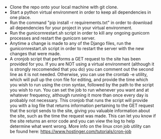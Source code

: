 - Clone the repo onto your local machine with git clone.
- Start a python virtual environment in order to keep all dependencies in one place.
- Run the command "pip install -r requirements.txt" in order to download all dependencies for your project in your virtual environment.
- Run the gunicornrestart.sh script in order to kill any ongoing gunicorn processes and restart the gunicorn server.
- Anytime a change is made to any of the Django files, run the gunicornrestart.sh script in order to restart the server with the new changes that were made.
- A cronjob script that performs a GET request to the site has been provided for you. If you are NOT using a virtual environment (although it is strongly reccomended that you do) you can comment out the second line as it is not needed. Otherwise, you can use the crontab -e utility, which will pull up the cron file for editing, and provide the time which you wish to run using the cron syntax, followed by the path to the script you wish to run. You can set the job to run whenever you want and at whatever frequency, although running it more than once every day is probably not necessary. This cronjob that runs the script will provide you with a log file that returns information pertaining to the GET request that the script sends to the site, giving you valuable information about the site, such as the time the request was made. This can let you know if the site returns an error code and you can view the log to help determine what went wrong. More info on the linux cron job utility can be found here: https://www.hostinger.com/tutorials/cron-job
